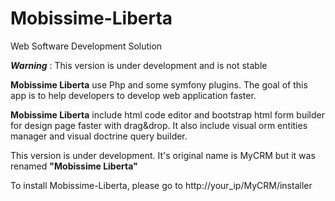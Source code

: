 # Mobissime-Liberta
Web Software Development Solution<br />

<strong><i>Warning</i></strong> : This version is under development and is not stable<br />

<strong>Mobissime Liberta</strong> use Php and some symfony plugins. The goal of this app is to help developers to develop web application faster. <br />

<strong>Mobissime Liberta</strong> include html code editor and bootstrap html form builder for design page faster with drag&drop. It also include visual orm entities manager and visual doctrine query builder.<br />

This version is under development. It's original name is MyCRM but it was renamed <strong>"Mobissime Liberta"</strong>

To install Mobissime-Liberta, please go to http://your_ip/MyCRM/installer

